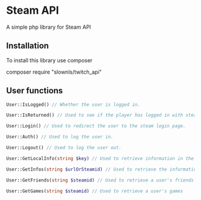 # Steam API
A simple php library for Steam API

## Installation 
To install this library use composer

composer require "slownls/twitch_api"

## User functions

~~~ PHP
User::IsLogged() // Whether the user is logged in.

User::IsReturned() // Used to see if the player has logged in with steam

User::Login() // Used to redirect the user to the steam login page.

User::Auth() // Used to log the user in.

User::Logout() // Used to log the user out.

User::GetLocalInfo(string $key) // Used to retrieve information in the session

User::GetInfos(string $urlOrSteamid) // Used to retrieve the information of a steam user

User::GetFriends(string $steamid) // Used to retrieve a user's friends

User::GetGames(string $steamid) // Used to retrieve a user's games
~~~
